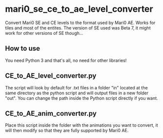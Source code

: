 # mari0_se_ce_to_ae_level_converter
Convert Mari0 SE and CE levels to the format used by Mari0 AE. Works for tiles and most of the entites. The version of SE used was Beta 7, it might work for other versions of SE though...

## How to use
You need Python 3 and that's all, no need for other libraries!

## CE_to_AE_level_converter.py
The script will look by default for .txt files in a folder "in" located at the same directory as the python script and will output files in a new folder "out". You can change the path inside the Python script directly if you want.

## CE_to_AE_anim_converter.py
Place this script inside the folder with the animations you want to convert, it will then modify so that they are fully supported by Mari0 AE.